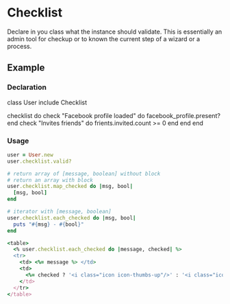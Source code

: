 Checklist
=========

Declare in you class what the instance should validate. This is essentially an admin tool for checkup or to known the current step of a wizard or a process.


Example
-------

### Declaration

class User
  include Checklist

  checklist do
    check "Facebook profile loaded" do
      facebook_profile.present?
    end
    check "Invites friends" do
      frients.invited.count >= 0
    end
  end
end


### Usage

```ruby
user = User.new
user.checklist.valid?

# return array of [message, boolean] without block
# return an array with block
user.checklist.map_checked do |msg, bool|
  [msg, bool]
end

# iterator with [message, boolean]
user.checklist.each_checked do |msg, bool|
  puts "#{msg} - #{bool}"
end

<table>
  <% user.checklist.each_checked do |message, checked| %>
  <tr>
    <td> <%= message %> </td>
    <td>
      <%= checked ? '<i class="icon icon-thumbs-up"/>' : '<i class="icon icon-thumbs-down"/>'%>
    </td>
  </tr>
</table>

```
